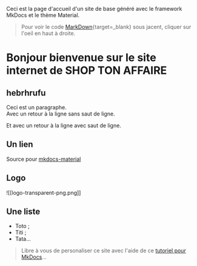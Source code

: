 Ceci est la page d'accueil d'un site de base généré avec le framework MkDocs et le thème Material.

> Pour voir le code [MarkDown](https://fr.wikipedia.org/wiki/Markdown){target=_blank} sous jacent, cliquer sur l'oeil en haut à droite.

# Bonjour bienvenue sur le site internet de SHOP TON AFFAIRE
## hebrhrufu
Ceci est un paragraphe.  
Avec un retour à la ligne sans saut de ligne.

Et avec un retour à la ligne avec saut de ligne.

## Un lien
Source pour [mkdocs-material](https://squidfunk.github.io/mkdocs-material/)

## Logo

![[logo-transparent-png.png]]

## Une liste
- Toto ;
- Titi ;
- Tata...

> Libre à vous de personaliser ce site avec l'aide de ce [tutoriel pour MkDocs](https://github.com/ericECmorlaix/adn-Tutoriel_site_web)...
